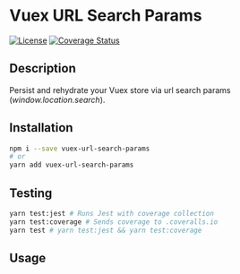 # Vuex URL Search Params

[![License](https://img.shields.io/badge/License-MIT-000000.svg)](https://opensource.org/licenses/MIT)
[![Coverage Status](https://coveralls.io/repos/github/LordotU/vuex-url-search-params/badge.svg)](https://coveralls.io/github/LordotU/vuex-url-search-params)

## Description

Persist and rehydrate your Vuex store via url search params (*window.location.search*).

## Installation

```bash
npm i --save vuex-url-search-params
# or
yarn add vuex-url-search-params
```

## Testing

```bash
yarn test:jest # Runs Jest with coverage collection
yarn test:coverage # Sends coverage to .coveralls.io
yarn test # yarn test:jest && yarn test:coverage
```

## Usage
